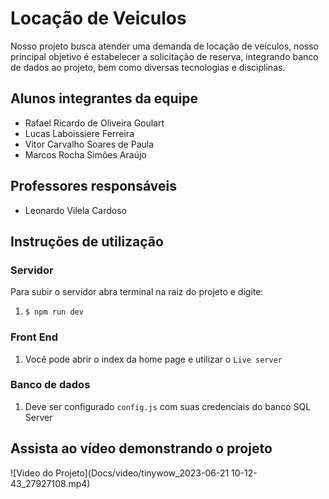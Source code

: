 # Locação de Veiculos
Nosso projeto busca atender uma demanda de locação de veículos, nosso principal objetivo é estabelecer a solicitação de reserva, integrando banco de dados ao projeto, bem como diversas tecnologias e disciplinas.

## Alunos integrantes da equipe

* Rafael Ricardo de Oliveira Goulart
* Lucas Laboissiere Ferreira
* Vitor Carvalho Soares de Paula
* Marcos Rocha Simões Araújo

## Professores responsáveis

* Leonardo Vilela Cardoso

## Instruções de utilização

### Servidor
Para subir o servidor abra terminal na raiz do projeto e digite:
1. `$ npm run dev`

### Front End 
1. Você pode abrir o index da home page e utilizar o `Live server`

### Banco de dados
1. Deve ser configurado `config.js` com suas credenciais do banco SQL Server

## Assista ao vídeo demonstrando o projeto
![Video do Projeto](Docs/video/tinywow_2023-06-21 10-12-43_27927108.mp4)
